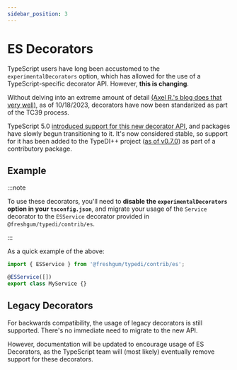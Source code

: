 ```yaml
---
sidebar_position: 3
---
```


# ES Decorators

TypeScript users have long been accustomed to the `experimentalDecorators` option, which
has allowed for the use of a TypeScript-specific decorator API. However, **this is changing**.

Without delving into an extreme amount of detail [(Axel R.'s blog does that very well)][axel-r-decorators],
as of 10/18/2023, decorators have now been standarized as part of the TC39 process.

TypeScript 5.0 [introduced support for this new decorator API][ts-blog-5.0-release-decorators],
and packages have slowly begun transitioning to it. It's now considered stable, so support
for it has been added to the TypeDI++ project ([as of v0.7.0][gh-project-changelog]) as part of a contributory package.

## Example

:::note

To use these decorators, you'll need to **disable the `experimentalDecorators` option in your `tsconfig.json`**,
and migrate your usage of the `Service` decorator to the `ESService` decorator provided in `@freshgum/typedi/contrib/es`.

:::

As a quick example of the above:

```ts
import { ESService } from '@freshgum/typedi/contrib/es';

@ESService([])
export class MyService {}
```

## Legacy Decorators

For backwards compatibility, the usage of legacy decorators is still supported.
There's no immediate need to migrate to the new API.

However, documentation will be updated to encourage usage of ES Decorators,
as the TypeScript team will (most likely) eventually remove support for these decorators.

[ts-blog-5.0-release-decorators]: https://devblogs.microsoft.com/typescript/announcing-typescript-5-0/#decorators
[axel-r-decorators]: https://2ality.com/2022/10/javascript-decorators.html
[gh-project-changelog]: https://github.com/freshgum-bubbles/typedi/blob/develop/CHANGELOG.md
